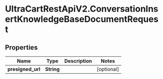# UltraCartRestApiV2.ConversationInsertKnowledgeBaseDocumentRequest

## Properties

Name | Type | Description | Notes
------------ | ------------- | ------------- | -------------
**presigned_url** | **String** |  | [optional] 


